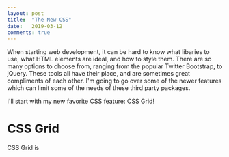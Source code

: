```yaml
---
layout: post
title:  "The New CSS"
date:   2019-03-12
comments: true
---
```


When starting web development, it can be hard to know what libaries to use, what HTML elements are ideal, and how to style them. There are so many options to choose from, ranging from the popular Twitter Bootstrap, to jQuery. These tools all have their place, and are sometimes great compliments of each other. I'm going to go over some of the newer features which can limit some of the needs of these third party packages.

I'll start with my new favorite CSS feature: CSS Grid!

# CSS Grid

CSS Grid is 